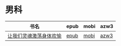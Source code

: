 # 男科

| 书名 | epub | mobi | azw3 |
| --- | --- | --- | --- |
| [让我们灵魂激荡身体欢愉](http://ct.dalanmei.com/f/31084289-571814114-e67bc7) | [epub](http://ct.dalanmei.com/f/31084289-571814114-e67bc7) | [mobi](http://ct.dalanmei.com/f/31084289-571543512-1c7a9c) | [azw3](http://ct.dalanmei.com/f/31084289-572196573-b8a91e) |
